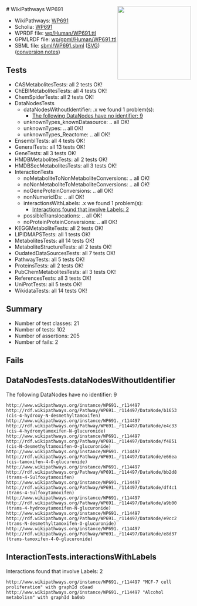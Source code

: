 <img style="float: right; width: 200px" src="../logo.png" />
# WikiPathways WP691

* WikiPathways: [WP691](https://identifiers.org/wikipathways:WP691)
* Scholia: [WP691](https://scholia.toolforge.org/wikipathways/WP691)
* WPRDF file: [wp/Human/WP691.ttl](../wp/Human/WP691.ttl)
* GPMLRDF file: [wp/gpml/Human/WP691.ttl](../wp/gpml/Human/WP691.ttl)
* SBML file: [sbml/WP691.sbml](../sbml/WP691.sbml) ([SVG](../sbml/WP691.svg)) ([conversion notes](../sbml/WP691.txt))

## Tests
* CASMetabolitesTests: all 2 tests OK!
* ChEBIMetabolitesTests: all 4 tests OK!
* ChemSpiderTests: all 2 tests OK!
* DataNodesTests
    * dataNodesWithoutIdentifier: .x we found 1 problem(s):
        * [The following DataNodes have no identifier: 9](#d2d32fa8)
    * unknownTypes_knownDatasource: .. all OK!
    * unknownTypes: .. all OK!
    * unknownTypes_Reactome: .. all OK!
* EnsemblTests: all 4 tests OK!
* GeneralTests: all 13 tests OK!
* GeneTests: all 3 tests OK!
* HMDBMetabolitesTests: all 2 tests OK!
* HMDBSecMetabolitesTests: all 3 tests OK!
* InteractionTests
    * noMetaboliteToNonMetaboliteConversions: .. all OK!
    * noNonMetaboliteToMetaboliteConversions: .. all OK!
    * noGeneProteinConversions: .. all OK!
    * nonNumericIDs: .. all OK!
    * interactionsWithLabels: .x we found 1 problem(s):
        * [Interactions found that involve Labels: 2](#630d2679)
    * possibleTranslocations: .. all OK!
    * noProteinProteinConversions: .. all OK!
* KEGGMetaboliteTests: all 2 tests OK!
* LIPIDMAPSTests: all 1 tests OK!
* MetabolitesTests: all 14 tests OK!
* MetaboliteStructureTests: all 2 tests OK!
* OudatedDataSourcesTests: all 7 tests OK!
* PathwayTests: all 5 tests OK!
* ProteinsTests: all 2 tests OK!
* PubChemMetabolitesTests: all 3 tests OK!
* ReferencesTests: all 3 tests OK!
* UniProtTests: all 5 tests OK!
* WikidataTests: all 14 tests OK!


## Summary

* Number of test classes: 21
* Number of tests: 102
* Number of assertions: 205
* Number of fails: 2

## Fails

<a name="d2d32fa8" />

## DataNodesTests.dataNodesWithoutIdentifier

The following DataNodes have no identifier: 9
```
http://www.wikipathways.org/instance/WP691._r114497 http://rdf.wikipathways.org/Pathway/WP691._r114497/DataNode/b1653 (cis-4-hydroxy-N-desmethyltamoxifen)
http://www.wikipathways.org/instance/WP691._r114497 http://rdf.wikipathways.org/Pathway/WP691._r114497/DataNode/e4c33 (cis-4-hydroxytamoxifen-N-glucuronide)
http://www.wikipathways.org/instance/WP691._r114497 http://rdf.wikipathways.org/Pathway/WP691._r114497/DataNode/f4851 (cis-N-desmethyltamoxifen-O-glucuronide)
http://www.wikipathways.org/instance/WP691._r114497 http://rdf.wikipathways.org/Pathway/WP691._r114497/DataNode/e66ea (cis-tamoxifen-4-O-glucuronide)
http://www.wikipathways.org/instance/WP691._r114497 http://rdf.wikipathways.org/Pathway/WP691._r114497/DataNode/bb2d8 (trans-4-Sulfoxytamoxifen)
http://www.wikipathways.org/instance/WP691._r114497 http://rdf.wikipathways.org/Pathway/WP691._r114497/DataNode/df4c1 (trans-4-Sulfoxytamoxifen)
http://www.wikipathways.org/instance/WP691._r114497 http://rdf.wikipathways.org/Pathway/WP691._r114497/DataNode/a9b00 (trans-4-hydroxytamoxifen-N-glucuronide)
http://www.wikipathways.org/instance/WP691._r114497 http://rdf.wikipathways.org/Pathway/WP691._r114497/DataNode/e9cc2 (trans-N-desmethyltamoxifen-O-glucuronide)
http://www.wikipathways.org/instance/WP691._r114497 http://rdf.wikipathways.org/Pathway/WP691._r114497/DataNode/e8d37 (trans-tamoxifen-4-O-glucuronide)
```

<a name="630d2679" />

## InteractionTests.interactionsWithLabels

Interactions found that involve Labels: 2
```
http://www.wikipathways.org/instance/WP691._r114497 "MCF-7 cell proliferation" with graphId c6aad
http://www.wikipathways.org/instance/WP691._r114497 "Alcohol metabolism" with graphId ba0ab
```


